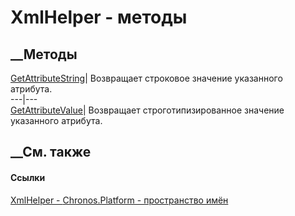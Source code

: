 # XmlHelper - методы
##  __Методы
[GetAttributeString](M_Chronos_Platform_XmlHelper_GetAttributeString.htm)|
Возвращает строковое значение указанного атрибута.  
---|---  
[GetAttributeValue<T>](M_Chronos_Platform_XmlHelper_GetAttributeValue__1.htm)|
Возвращает строготипизированное значение указанного атрибута.  
## __См. также
#### Ссылки
[XmlHelper - ](T_Chronos_Platform_XmlHelper.htm)
[Chronos.Platform - пространство имён](N_Chronos_Platform.htm)
